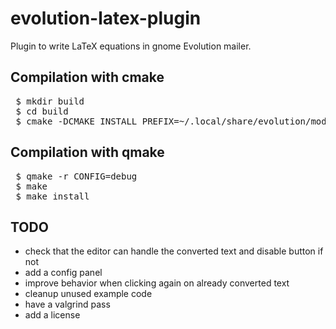# evolution-latex-plugin
Plugin to write LaTeX equations in gnome Evolution mailer.

## Compilation with cmake

<pre>
 $ mkdir build
 $ cd build
 $ cmake -DCMAKE_INSTALL_PREFIX=~/.local/share/evolution/modules -DFORCE_INSTALL_PREFIX=ON ..
</pre>

## Compilation with qmake

<pre>
 $ qmake -r CONFIG=debug
 $ make
 $ make install
</pre>

## TODO

* check that the editor can handle the converted text and disable button if not
* add a config panel
* improve behavior when clicking again on already converted text
* cleanup unused example code
* have a valgrind pass
* add a license
